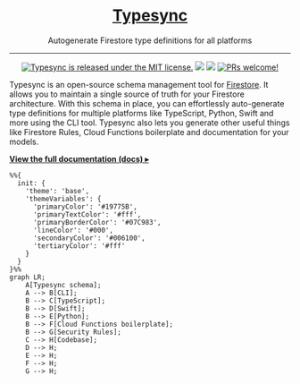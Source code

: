 <h1 align="center">
  <a href="https://docs.typesync.org">
    Typesync
  </a>
</h1>

<p align="center">
    Autogenerate Firestore type definitions for all platforms
</p>

---

<p align="center">
    <a href="https://github.com/kafkas/typesync/blob/main/LICENSE">
    <img src="https://img.shields.io/badge/license-MIT-blue.svg" alt="Typesync is released under the MIT license." /></a>
    <a href="https://npmjs.com/package/typesync-cli" alt="Version">
        <img src="https://img.shields.io/npm/v/typesync-cli" /></a>
    <a href="https://npmjs.com/package/typesync-cli" alt="Size">
        <img src="https://img.shields.io/bundlephobia/min/typesync-cli" /></a>
    <a href="https://github.com/kafkas/typesync">
    <img src="https://img.shields.io/badge/PRs-welcome-brightgreen.svg" alt="PRs welcome!" /></a>
</p>

Typesync is an open-source schema management tool for [Firestore](https://cloud.google.com/firestore). It allows you to maintain a single source of truth for your Firestore architecture. With this schema in place, you can effortlessly auto-generate type definitions for multiple platforms like TypeScript, Python, Swift and more using the CLI tool. Typesync also lets you generate other useful things like Firestore Rules, Cloud Functions boilerplate and documentation for your models.

[**View the full documentation (docs) ▸**](https://docs.typesync.org)

```mermaid
%%{
  init: {
    'theme': 'base',
    'themeVariables': {
      'primaryColor': '#19775B',
      'primaryTextColor': '#fff',
      'primaryBorderColor': '#07C983',
      'lineColor': '#000',
      'secondaryColor': '#006100',
      'tertiaryColor': '#fff'
    }
  }
}%%
graph LR;
    A[Typesync schema];
    A --> B[CLI];
    B --> C[TypeScript];
    B --> D[Swift];
    B --> E[Python];
    B --> F[Cloud Functions boilerplate];
    B --> G[Security Rules];
    C --> H[Codebase];
    D --> H;
    E --> H;
    F --> H;
    G --> H;
```
